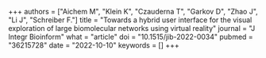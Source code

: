 +++
authors = ["Aichem M", "Klein K", "Czauderna T", "Garkov D", "Zhao J", "Li J", "Schreiber F."]
title = "Towards a hybrid user interface for the visual exploration of large biomolecular networks using virtual reality"
journal = "J Integr Bioinform"
what = "article"
doi = "10.1515/jib-2022-0034"
pubmed = "36215728"
date = "2022-10-10"
keywords = []
+++


